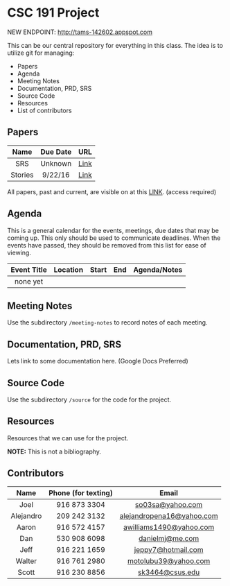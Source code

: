 # CSC 191 Project

NEW ENDPOINT: http://tams-142602.appspot.com

This can be our central repository for everything in this class. The idea is to utilize git for managing:

- Papers
- Agenda
- Meeting Notes 
- Documentation, PRD, SRS
- Source Code
- Resources
- List of contributors

## Papers

| Name | Due Date | URL |
|:----:|:--------:|:---:|
| SRS | Unknown | [Link](https://drive.google.com/open?id=1rx6rZwMBG-OaQlI6pdnq8Kubuxy1nZ9vTUcumctS1sU) |
| Stories | 9/22/16 | [Link](https://drive.google.com/open?id=1lJVjbcoNXtzHIKngp-oz3PTH3iyTjgodoG196D7_BTE)

All papers, past and current, are visible on at this [LINK](https://drive.google.com/drive/u/0/folders/0B01T4L-ATMLhVTl6b2pIdW1yTjA). (access required)

## Agenda

This is a general calendar for the events, meetings, due dates that may be coming up. This only should be used to communicate deadlines. When the events have passed, they should be removed from this list for ease of viewing.

| Event Title | Location | Start | End | Agenda/Notes |
|:-----------:|:--------:|:-----:|:---:|:------------:|
| none yet | | | | |

## Meeting Notes

Use the subdirectory `/meeting-notes` to record notes of each meeting.

## Documentation, PRD, SRS

Lets link to some documentation here. (Google Docs Preferred)

## Source Code

Use the subdirectory `/source` for the code for the project.

## Resources

Resources that we can use for the project. 

**NOTE:** This is not a bibliography. 

## Contributors

| Name      | Phone (for texting) | Email 					  |
|:---------:|:-------------------:|:-------------------------:|
| Joel      | 916 873 3304        | so03sa@yahoo.com 		  |
| Alejandro | 209 242 3132        | alejandropena16@yahoo.com |
| Aaron     | 916 572 4157        | awilliams1490@yahoo.com   |
| Dan       | 530 908 6098        | danielmj@me.com           |
| Jeff      | 916 221 1659        | jeppy7@hotmail.com 		  |
| Walter    | 916 761 2980        | motolubu39@yahoo.com  	  |
| Scott     | 916 230 8856        | sk3464@csus.edu 		  |
